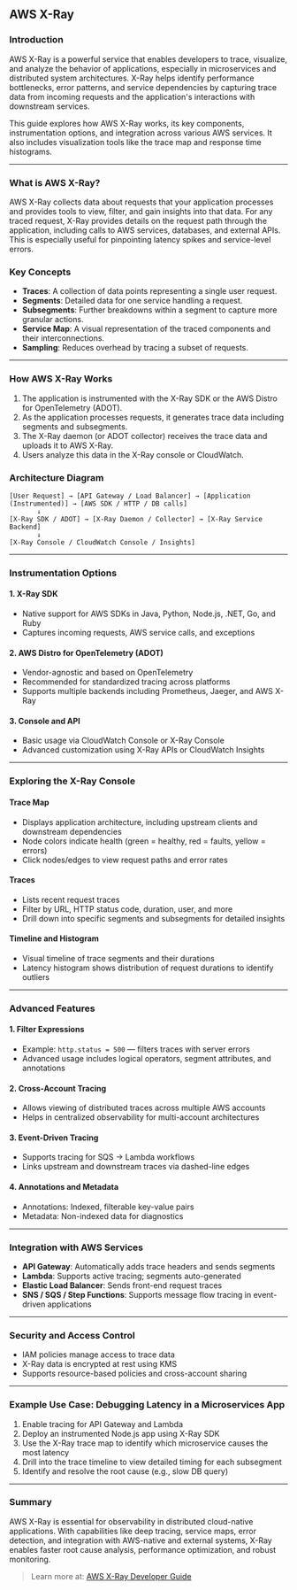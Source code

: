 ## AWS X-Ray

### Introduction
AWS X-Ray is a powerful service that enables developers to trace, visualize, and analyze the behavior of applications, especially in microservices and distributed system architectures. X-Ray helps identify performance bottlenecks, error patterns, and service dependencies by capturing trace data from incoming requests and the application's interactions with downstream services.

This guide explores how AWS X-Ray works, its key components, instrumentation options, and integration across various AWS services. It also includes visualization tools like the trace map and response time histograms.

---

### What is AWS X-Ray?
AWS X-Ray collects data about requests that your application processes and provides tools to view, filter, and gain insights into that data. For any traced request, X-Ray provides details on the request path through the application, including calls to AWS services, databases, and external APIs. This is especially useful for pinpointing latency spikes and service-level errors.

### Key Concepts

- **Traces**: A collection of data points representing a single user request.
- **Segments**: Detailed data for one service handling a request.
- **Subsegments**: Further breakdowns within a segment to capture more granular actions.
- **Service Map**: A visual representation of the traced components and their interconnections.
- **Sampling**: Reduces overhead by tracing a subset of requests.

---

### How AWS X-Ray Works
1. The application is instrumented with the X-Ray SDK or the AWS Distro for OpenTelemetry (ADOT).
2. As the application processes requests, it generates trace data including segments and subsegments.
3. The X-Ray daemon (or ADOT collector) receives the trace data and uploads it to AWS X-Ray.
4. Users analyze this data in the X-Ray console or CloudWatch.

### Architecture Diagram
```text
[User Request] → [API Gateway / Load Balancer] → [Application (Instrumented)] → [AWS SDK / HTTP / DB calls]
       ↓
[X-Ray SDK / ADOT] → [X-Ray Daemon / Collector] → [X-Ray Service Backend]
       ↓
[X-Ray Console / CloudWatch Console / Insights]
```

---

### Instrumentation Options

#### 1. X-Ray SDK
- Native support for AWS SDKs in Java, Python, Node.js, .NET, Go, and Ruby
- Captures incoming requests, AWS service calls, and exceptions

#### 2. AWS Distro for OpenTelemetry (ADOT)
- Vendor-agnostic and based on OpenTelemetry
- Recommended for standardized tracing across platforms
- Supports multiple backends including Prometheus, Jaeger, and AWS X-Ray

#### 3. Console and API
- Basic usage via CloudWatch Console or X-Ray Console
- Advanced customization using X-Ray APIs or CloudWatch Insights

---

### Exploring the X-Ray Console

#### Trace Map
- Displays application architecture, including upstream clients and downstream dependencies
- Node colors indicate health (green = healthy, red = faults, yellow = errors)
- Click nodes/edges to view request paths and error rates

#### Traces
- Lists recent request traces
- Filter by URL, HTTP status code, duration, user, and more
- Drill down into specific segments and subsegments for detailed insights

#### Timeline and Histogram
- Visual timeline of trace segments and their durations
- Latency histogram shows distribution of request durations to identify outliers

---

### Advanced Features

#### 1. Filter Expressions
- Example: `http.status = 500` — filters traces with server errors
- Advanced usage includes logical operators, segment attributes, and annotations

#### 2. Cross-Account Tracing
- Allows viewing of distributed traces across multiple AWS accounts
- Helps in centralized observability for multi-account architectures

#### 3. Event-Driven Tracing
- Supports tracing for SQS → Lambda workflows
- Links upstream and downstream traces via dashed-line edges

#### 4. Annotations and Metadata
- Annotations: Indexed, filterable key-value pairs
- Metadata: Non-indexed data for diagnostics

---

### Integration with AWS Services
- **API Gateway**: Automatically adds trace headers and sends segments
- **Lambda**: Supports active tracing; segments auto-generated
- **Elastic Load Balancer**: Sends front-end request traces
- **SNS / SQS / Step Functions**: Supports message flow tracing in event-driven applications

---

### Security and Access Control
- IAM policies manage access to trace data
- X-Ray data is encrypted at rest using KMS
- Supports resource-based policies and cross-account sharing

---

### Example Use Case: Debugging Latency in a Microservices App
1. Enable tracing for API Gateway and Lambda
2. Deploy an instrumented Node.js app using X-Ray SDK
3. Use the X-Ray trace map to identify which microservice causes the most latency
4. Drill into the trace timeline to view detailed timing for each subsegment
5. Identify and resolve the root cause (e.g., slow DB query)

---

### Summary
AWS X-Ray is essential for observability in distributed cloud-native applications. With capabilities like deep tracing, service maps, error detection, and integration with AWS-native and external systems, X-Ray enables faster root cause analysis, performance optimization, and robust monitoring.

> Learn more at: [AWS X-Ray Developer Guide](https://docs.aws.amazon.com/xray/latest/devguide/)